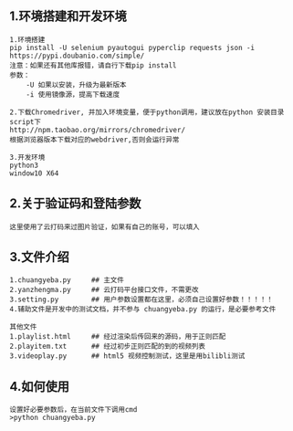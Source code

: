 ## 1.环境搭建和开发环境
	1.环境搭建
	pip install -U selenium pyautogui pyperclip requests json -i https://pypi.doubanio.com/simple/
	注意：如果还有其他库报错，请自行下载pip install 
	参数：
		-U 如果以安装，升级为最新版本
		-i 使用镜像源，提高下载速度
		
	2.下载Chromedriver, 并加入环境变量，便于python调用，建议放在python 安装目录script下
	http://npm.taobao.org/mirrors/chromedriver/
	根据浏览器版本下载对应的webdriver,否则会运行异常
	
	3.开发环境
	python3
	window10 X64
	
## 2.关于验证码和登陆参数
	这里使用了云打码来过图片验证，如果有自己的账号，可以填入
	
	
## 3.文件介绍
	1.chuangyeba.py		## 主文件
	2.yanzhengma.py		## 云打码平台接口文件，不需更改
	3.setting.py		## 用户参数设置都在这里，必须自己设置好参数！！！！！
	4.辅助文件是开发中的测试文档，并不参与 chuangyeba.py 的运行，是必要参考文件
	
	其他文件
	1.playlist.html		## 经过渲染后传回来的源码，用于正则匹配
	2.playitem.txt		## 经过初步正则匹配的到的视频列表
	3.videoplay.py		## html5 视频控制测试，这里是用bilibli测试


## 4.如何使用
	设置好必要参数后，在当前文件下调用cmd
	>python chuangyeba.py
	